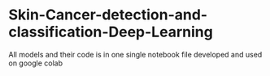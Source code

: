 # Skin-Cancer-detection-and-classification-Deep-Learning
All models and their code is in one single notebook file developed and used on google colab
